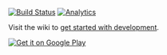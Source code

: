 [![Build Status](https://travis-ci.org/abaker/tasks.png?branch=master)](https://travis-ci.org/abaker/tasks) [![Analytics](https://ga-beacon.appspot.com/UA-43015607-2/tasks/repo?pixel)](https://github.com/igrigorik/ga-beacon)

Visit the wiki to [get started with development](https://github.com/abaker/tasks/wiki/Getting-Started-with-Development).

[![Get it on Google Play](https://developer.android.com/images/brand/en_generic_rgb_wo_45.png)](https://play.google.com/store/apps/details?id=org.tasks)
